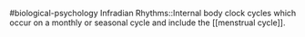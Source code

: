 #biological-psychology 
Infradian Rhythms::Internal body clock cycles which occur on a monthly or seasonal cycle and include the [[menstrual cycle]].
<!--SR:!2023-12-21,3,250-->